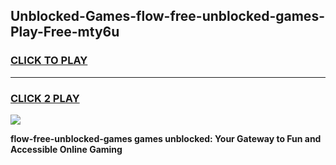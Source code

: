 
## Unblocked-Games-flow-free-unblocked-games-Play-Free-mty6u
<h3>
<a href="https://premium76.site?title=flow-free-unblocked-games&ref=22A">CLICK TO PLAY</a></h3>
<hr>

<h3>
<a href="https://premium76.site?title=flow-free-unblocked-games&ref=22A">CLICK 2 PLAY</a>
  
</h3>

<a href="https://premium76.site?title=flow-free-unblocked-games&ref=22A"><img src="https://clearcache.store/games.png"></a>


**flow-free-unblocked-games games unblocked: Your Gateway to Fun and Accessible Online Gaming**
